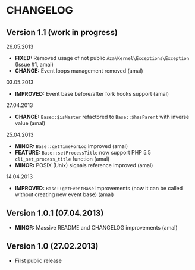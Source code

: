 CHANGELOG
=========

## Version 1.1 (work in progress)


26.05.2013
- **FIXED:** Removed usage of not public `Aza\Kernel\Exceptions\Exception` (Issue #1, amal)
- **CHANGE:** Event loops management removed (amal)

03.05.2013
- **IMPROVED:** Event base before/after fork hooks support (amal)

27.04.2013
- **CHANGE:** `Base::$isMaster` refactored to `Base::$hasParent` with inverse value (amal)

25.04.2013
- **MINOR:** `Base::getTimeForLog` improved (amal)
- **FEATURE:** `Base::setProcessTitle` now support PHP 5.5 `cli_set_process_title` function (amal)
- **MINOR:** POSIX (Unix) signals reference improved (amal)

14.04.2013
- **IMPROVED:** `Base::getEventBase` improvements (now it can be called without creating new event base) (amal)


## Version 1.0.1 (07.04.2013)
- **MINOR:** Massive README and CHANGELOG improvements (amal)


## Version 1.0 (27.02.2013)
- First public release
